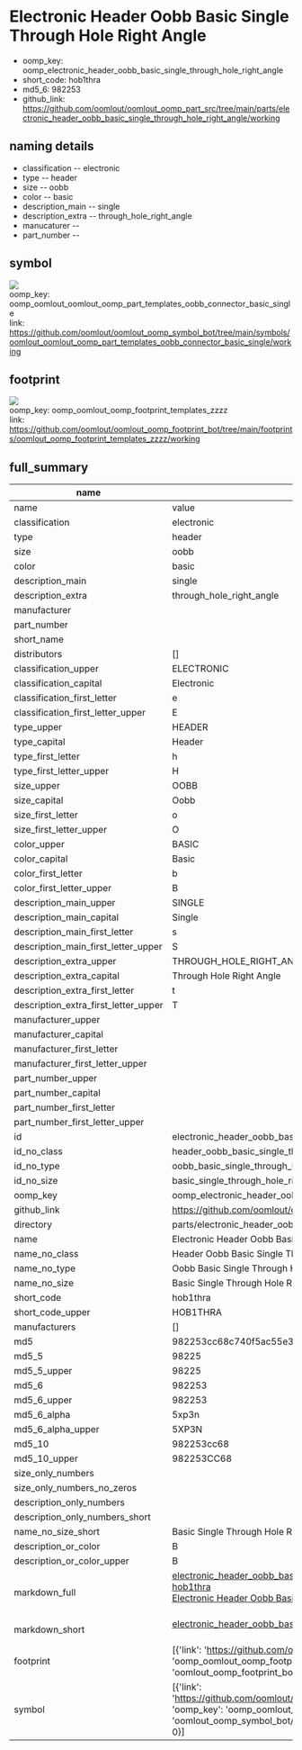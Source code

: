 # Electronic Header Oobb Basic Single Through Hole Right Angle

  
* oomp_key: oomp_electronic_header_oobb_basic_single_through_hole_right_angle 
* short_code: hob1thra
* md5_6: 982253  
* github_link: https://github.com/oomlout/oomlout_oomp_part_src/tree/main/parts/electronic_header_oobb_basic_single_through_hole_right_angle/working  
## naming details
* classification -- electronic
* type -- header
* size -- oobb
* color -- basic
* description_main -- single
* description_extra -- through_hole_right_angle
* manucaturer -- 
* part_number -- 



## symbol

![](symbol/{index}/working/working_600.png)  
oomp_key: oomp_oomlout_oomlout_oomp_part_templates_oobb_connector_basic_single  
link: https://github.com/oomlout/oomlout_oomp_symbol_bot/tree/main/symbols/oomlout_oomlout_oomp_part_templates_oobb_connector_basic_single/working  

## footprint

![](footprint/{index}/working/working_600.png)  
oomp_key: oomp_oomlout_oomp_footprint_templates_zzzz  
link: https://github.com/oomlout/oomlout_oomp_footprint_bot/tree/main/footprints/oomlout_oomp_footprint_templates_zzzz/working  

## full_summary
| name | value | 
| --- | --- | 
| name | value | 
| classification | electronic | 
| type | header | 
| size | oobb | 
| color | basic | 
| description_main | single | 
| description_extra | through_hole_right_angle | 
| manufacturer |  | 
| part_number |  | 
| short_name |  | 
| distributors | [] | 
| classification_upper | ELECTRONIC | 
| classification_capital | Electronic | 
| classification_first_letter | e | 
| classification_first_letter_upper | E | 
| type_upper | HEADER | 
| type_capital | Header | 
| type_first_letter | h | 
| type_first_letter_upper | H | 
| size_upper | OOBB | 
| size_capital | Oobb | 
| size_first_letter | o | 
| size_first_letter_upper | O | 
| color_upper | BASIC | 
| color_capital | Basic | 
| color_first_letter | b | 
| color_first_letter_upper | B | 
| description_main_upper | SINGLE | 
| description_main_capital | Single | 
| description_main_first_letter | s | 
| description_main_first_letter_upper | S | 
| description_extra_upper | THROUGH_HOLE_RIGHT_ANGLE | 
| description_extra_capital | Through Hole Right Angle | 
| description_extra_first_letter | t | 
| description_extra_first_letter_upper | T | 
| manufacturer_upper |  | 
| manufacturer_capital |  | 
| manufacturer_first_letter |  | 
| manufacturer_first_letter_upper |  | 
| part_number_upper |  | 
| part_number_capital |  | 
| part_number_first_letter |  | 
| part_number_first_letter_upper |  | 
| id | electronic_header_oobb_basic_single_through_hole_right_angle | 
| id_no_class | header_oobb_basic_single_through_hole_right_angle | 
| id_no_type | oobb_basic_single_through_hole_right_angle | 
| id_no_size | basic_single_through_hole_right_angle | 
| oomp_key | oomp_electronic_header_oobb_basic_single_through_hole_right_angle | 
| github_link | https://github.com/oomlout/oomlout_oomp_part_src/tree/main/parts/electronic_header_oobb_basic_single_through_hole_right_angle/working | 
| directory | parts/electronic_header_oobb_basic_single_through_hole_right_angle | 
| name | Electronic Header Oobb Basic Single Through Hole Right Angle | 
| name_no_class | Header Oobb Basic Single Through Hole Right Angle | 
| name_no_type | Oobb Basic Single Through Hole Right Angle | 
| name_no_size | Basic Single Through Hole Right Angle | 
| short_code | hob1thra | 
| short_code_upper | HOB1THRA | 
| manufacturers | [] | 
| md5 | 982253cc68c740f5ac55e3cd24f3ef6e | 
| md5_5 | 98225 | 
| md5_5_upper | 98225 | 
| md5_6 | 982253 | 
| md5_6_upper | 982253 | 
| md5_6_alpha | 5xp3n | 
| md5_6_alpha_upper | 5XP3N | 
| md5_10 | 982253cc68 | 
| md5_10_upper | 982253CC68 | 
| size_only_numbers |  | 
| size_only_numbers_no_zeros |  | 
| description_only_numbers |  | 
| description_only_numbers_short |   | 
| name_no_size_short | Basic Single Through Hole Right Angle | 
| description_or_color | B  | 
| description_or_color_upper | B  | 
| markdown_full | [electronic_header_oobb_basic_single_through_hole_right_angle](https://github.com/oomlout/oomlout_oomp_part_src/tree/main/parts/electronic_header_oobb_basic_single_through_hole_right_angle/working)<br>[hob1thra](https://github.com/oomlout/oomlout_oomp_part_src/tree/main/parts/electronic_header_oobb_basic_single_through_hole_right_angle/working)<br>[Electronic Header Oobb Basic Single Through Hole Right Angle](https://github.com/oomlout/oomlout_oomp_part_src/tree/main/parts/electronic_header_oobb_basic_single_through_hole_right_angle/working)<br><br> | 
| markdown_short | [electronic_header_oobb_basic_single_through_hole_right_angle](https://github.com/oomlout/oomlout_oomp_part_src/tree/main/parts/electronic_header_oobb_basic_single_through_hole_right_angle/working)<br><br> | 
| footprint | [{'link': 'https://github.com/oomlout/oomlout_oomp_footprint_bot/tree/main/foootprntss/oomlout_oomp_footprint_templates_zzzz', 'oomp_key': 'oomp_oomlout_oomp_footprint_templates_zzzz', 'directory': 'oomlout_oomp_footprint_bot/footprints/oomlout_oomp_footprint_templates_zzzz//working/working.kicad_mod', 'index': 0}] | 
| symbol | [{'link': 'https://github.com/oomlout/oomlout_oomp_symbol_bot/tree/main/symbols/oomlout_oomlout_oomp_part_templates_oobb_connector_basic_single', 'oomp_key': 'oomp_oomlout_oomlout_oomp_part_templates_oobb_connector_basic_single', 'directory': 'oomlout_oomp_symbol_bot/symbols/oomlout_oomlout_oomp_part_templates_oobb_connector_basic_single//working/working.kicad_sym', 'index': 0}] | 
